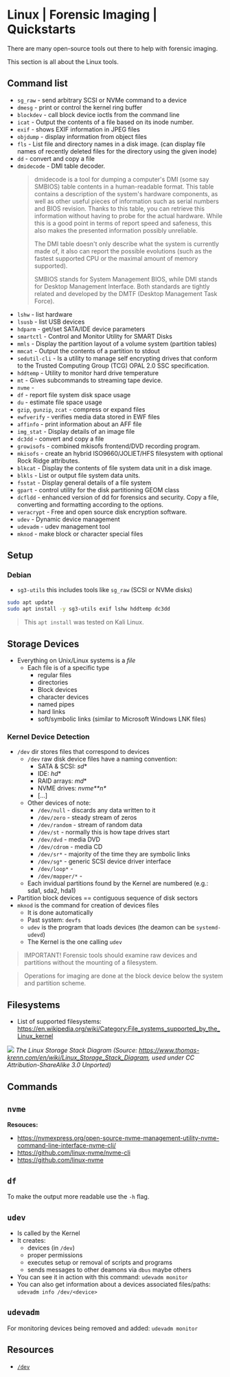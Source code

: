 # Linux | Forensic Imaging | Quickstarts
There are many open-source tools out there to help with forensic imaging.

This section is all about the Linux tools.

## Command list
- `sg_raw` - send arbitrary SCSI or NVMe command to a device
- `dmesg` - print or control the kernel ring buffer
- `blockdev` - call block device ioctls from the command line
- `icat` - Output the contents of a file based on its inode number.
- `exif` - shows EXIF information in JPEG files
- `objdump` - display information from object files
- `fls` - List file and directory names in a disk image. (can display file names of recently deleted files for the directory using the given inode)
- `dd` - convert and copy a file
- `dmidecode` - DMI table decoder.
     > dmidecode is a tool for dumping a computer's DMI (some say SMBIOS) table contents in a human-readable format. This table contains a description of the system's hardware components, as well as other useful pieces of information  such as serial numbers and BIOS revision. Thanks to this table, you can retrieve this information without having to probe for the actual hardware. While this is a good point in terms of report speed and safeness, this also makes the presented information possibly unreliable.
     > 
     > The  DMI table doesn't only describe what the system is currently made of, it also can report the possible evolutions (such as the fastest supported CPU or the maximal amount of memory supported).
     >
     > SMBIOS stands for System Management BIOS, while DMI stands for Desktop Management Interface. Both standards are tightly related and developed by the DMTF (Desktop Management Task Force).
- `lshw` - list hardware
- `lsusb` - list USB devices
- `hdparm` - get/set SATA/IDE device parameters
- `smartctl` - Control and Monitor Utility for SMART Disks
- `mmls` - Display the partition layout of a volume system  (partition tables)
- `mmcat` - Output the contents of a partition to stdout
- `sedutil-cli` - Is a utility to manage self encrypting drives that conform to the Trusted Computing Group (TCG) OPAL 2.0 SSC specification.
- `hddtemp` - Utility to monitor hard drive temperature
- `mt` - Gives subcommands to streaming tape device.
- `nvme` - 
- `df` - report file system disk space usage
- `du` - estimate file space usage
- `gzip`, `gunzip`, `zcat` - compress or expand files
- `ewfverify` - verifies media data stored in EWF files 
- `affinfo` - print information about an AFF file
- `img_stat` - Display details of an image file 
- `dc3dd` - convert and copy a file
- `growisofs` - combined mkisofs frontend/DVD recording program.
- `mkisofs` - create an hybrid ISO9660/JOLIET/HFS filesystem with optional Rock Ridge attributes.
- `blkcat` - Display the contents of file system data unit in a disk image.
- `blkls` - List or output file system data units.
- `fsstat` - Display general details of a file system
- `gpart` - control utility for the disk partitioning GEOM class
- `dcfldd` - enhanced version of dd for forensics and security. Copy a file, converting and formatting according to the options.
- `veracrypt` - Free and open source disk encryption software.
- `udev` - Dynamic device management
- `udevadm` - udev management tool
- `mknod` - make block or character special files

## Setup
### Debian
- `sg3-utils` this includes tools like `sg_raw` (SCSI or NVMe disks)
```bash
sudo apt update
sudo apt install -y sg3-utils exif lshw hddtemp dc3dd
```
> This `apt install` was tested on Kali Linux.

## Storage Devices
- Everything on Unix/Linux systems is a *file*
    - Each file is of a specific type
        - regular files
        - directories
        - Block devices
        - character devices
        - named pipes
        - hard links
        - soft/symbolic links (similar to Microsoft Windows LNK files)

### Kernel Device Detection
- `/dev` dir stores files that correspond to devices
    - `/dev` raw disk device files have a naming convention: 
        - SATA & SCSI: *sd**
        - IDE: *hd**
        - RAID arrays: *md**
        - NVME drives: <em>nvme**n*</em>
        - [...]
    - Other devices of note: 
        - `/dev/null` - discards any data written to it
        - `/dev/zero` - steady stream of zeros
        - `/dev/random` - stream of random data
        - `/dev/st` - normally this is how tape drives start
        - `/dev/dvd` - media DVD
        - `/dev/cdrom` - media CD
        - `/dev/sr*` - majority of the time they are symbolic links
        - `/dev/sg*` - generic SCSI device driver interface
        - `/dev/loop*` - 
        - `/dev/mapper/*` - 
    - Each invidual partitions found by the Kernel are numbered (e.g.: sda1, sda2, hda1)
- Partition block devices == contiguous sequence of disk sectors
- `mknod` is the command for creation of devices files
    - It is done automatically
    - Past system: `devfs`
    - `udev` is the program that loads devices (the deamon can be `systemd-udevd`)
    - The Kernel is the one calling `udev`

> IMPORTANT! Forensic tools should examine raw devices and partitions without the mounting of a filesystem.

> Operations for imaging are done at the block device below the system and partition scheme.

## Filesystems
- List of supported filesystems: https://en.wikipedia.org/wiki/Category:File_systems_supported_by_the_Linux_kernel

![](./assets/Linux-storage-stack-diagram_v4.10.png)
*The Linux Storage Stack Diagram (Source: https://www.thomas-krenn.com/en/wiki/Linux_Storage_Stack_Diagram, used under CC Attribution-ShareAlike 3.0 Unported)*

## Commands
## `nvme`

**Resouces:**
- https://nvmexpress.org/open-source-nvme-management-utility-nvme-command-line-interface-nvme-cli/
- https://github.com/linux-nvme/nvme-cli
- https://github.com/linux-nvme

## `df`
To make the output more readable use the `-h` flag.

## `udev`
- Is called by the Kernel
- It creates: 
    - devices (in `/dev`)
    - proper permissions
    - executes setup or removal of scripts and programs
    - sends messages to other deamons via `dbus` maybe others
- You can see it in action with this command: `udevadm monitor`
- You can also get information about a devices associated files/paths: `udevadm info /dev/<device>`

## `udevadm`
For monitoring devices being removed and added: `udevadm monitor`

## Resources
- [`/dev`](https://tldp.org/LDP/abs/html/devref1.html)
